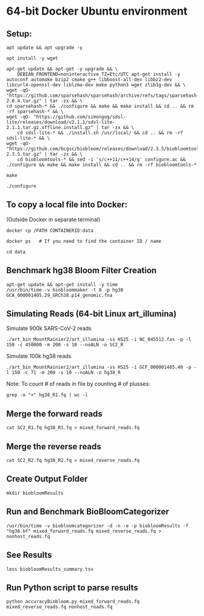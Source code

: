 # 64-bit Docker Ubuntu environment
## Setup: 
```
apt update && apt upgrade -y
```
```
apt install -y wget
```
```
apt-get update && apt-get -y upgrade && \
    DEBIAN_FRONTEND=noninteractive TZ=Etc/UTC apt-get install -y autoconf automake bzip2 cmake g++ libboost-all-dev libbz2-dev libcurl4-openssl-dev liblzma-dev make python3 wget zlib1g-dev && \
wget -qO- "https://github.com/sparsehash/sparsehash/archive/refs/tags/sparsehash-2.0.4.tar.gz" | tar -zx && \
cd sparsehash-* && ./configure && make && make install && cd .. && rm -rf sparsehash-* && \
wget -qO- "https://github.com/simongog/sdsl-lite/releases/download/v2.1.1/sdsl-lite-2.1.1.tar.gz.offline.install.gz" | tar -zx && \
    cd sdsl-lite-* && ./install.sh /usr/local/ && cd .. && rm -rf sdsl-lite-* && \
wget -qO- "https://github.com/bcgsc/biobloom/releases/download/2.3.5/biobloomtools-2.3.5.tar.gz" | tar -zx && \
    cd biobloomtools-* && sed -i 's/c++11/c++14/g' configure.ac && ./configure && make && make install && cd .. && rm -rf biobloomtools-*
```
```
make
```
```
./configure
```


## To copy a local file into Docker:
(Outside Docker in separate terminal)
```
docker cp /PATH CONTAINERID:data
```
```
docker ps	# If you need to find the container ID / name
```

```
cd data
```

## Benchmark hg38 Bloom Filter Creation
```
apt-get update && apt-get install -y time
/usr/bin/time -v biobloommaker -t 8 -p hg38 GCA_000001405.29_GRCh38.p14_genomic.fna
```

## Simulating Reads (64-bit Linux art_illumina)
Simulate 900k SARS-CoV-2 reads
```
./art_bin_MountRainier2/art_illumina -ss HS25 -i NC_045512.fas -p -l 150 -c 450000 -m 200 -s 10 --noALN -o SC2_R
```
Simulate 100k hg38 reads
```
./art_bin_MountRainier2/art_illumina -ss HS25 -i GCF_000001405.40 -p -l 150 -c 71 -m 200 -s 10 --noALN -o hg38_R
```
Note: To count # of reads in file by counting # of plusses:
```
grep -o "+" hg38_R1.fq | wc -l
```

## Merge the forward reads
```
cat SC2_R1.fq hg38_R1.fq > mixed_forward_reads.fq
```
## Merge the reverse reads
```
cat SC2_R2.fq hg38_R2.fq > mixed_reverse_reads.fq
```
## Create Output Folder
```
mkdir biobloomResults
```
## Run and Benchmark BioBloomCategorizer
```
/usr/bin/time -v biobloomcategorizer -d -n -e -p biobloomResults -f "hg38.bf" mixed_forward_reads.fq mixed_reverse_reads.fq > nonhost_reads.fq
```
## See Results
```
less biobloomResults_summary.tsv
```

## Run Python script to parse results
```
python accuracyBiobloom.py mixed_forward_reads.fq mixed_reverse_reads.fq nonhost_reads.fq
```
